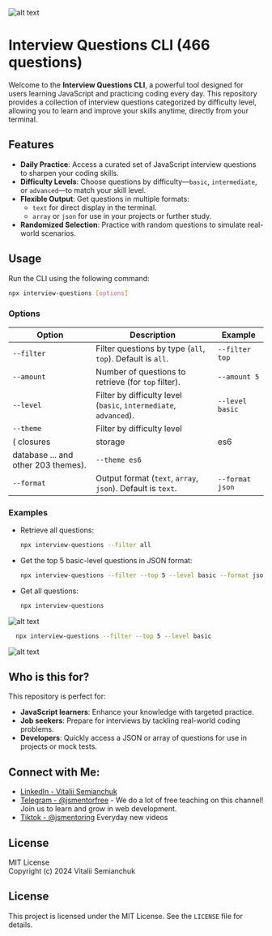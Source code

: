 ![alt text](https://github.com/fix2015/interview-questions/blob/main/image.png)

# Interview Questions CLI (466 questions)

Welcome to the **Interview Questions CLI**, a powerful tool designed for users learning JavaScript and practicing coding every day. This repository provides a collection of interview questions categorized by difficulty level, allowing you to learn and improve your skills anytime, directly from your terminal.

## Features

- **Daily Practice**: Access a curated set of JavaScript interview questions to sharpen your coding skills.
- **Difficulty Levels**: Choose questions by difficulty—`basic`, `intermediate`, or `advanced`—to match your skill level.
- **Flexible Output**: Get questions in multiple formats: 
  - `text` for direct display in the terminal.
  - `array` or `json` for use in your projects or further study.
- **Randomized Selection**: Practice with random questions to simulate real-world scenarios.

## Usage

Run the CLI using the following command:

```bash
npx interview-questions [options]
```

### Options

| Option          | Description                                                       | Example                                |
|-----------------|---------------------------------------------------------------    |----------------------------------------|
| `--filter`      | Filter questions by type (`all`, `top`). Default is `all`.        | `--filter top`                         |
| `--amount`      | Number of questions to retrieve (for `top` filter).               | `--amount 5`                           |
| `--level`       | Filter by difficulty level (`basic`, `intermediate`, `advanced`). | `--level basic`                       |
| `--theme`       | Filter by difficulty level 
                      ( closures | storage | es6 | classes | 
                      database ... and other 203 themes).                             | `--theme es6`                       |
| `--format`      | Output format (`text`, `array`, `json`). Default is `text`.       | `--format json`                        |

### Examples

- Retrieve all questions:
  ```bash
  npx interview-questions --filter all
  ```

- Get the top 5 basic-level questions in JSON format:
  ```bash
  npx interview-questions --filter --top 5 --level basic --format json
  ```

- Get all questions:
  ```bash
  npx interview-questions
  ```

![alt text](https://github.com/fix2015/interview-questions/blob/main/image-1.png)

```bash
  npx interview-questions --filter --top 5 --level basic
  ```
![alt text](https://github.com/fix2015/interview-questions/blob/main/image-2.png)

## Who is this for?

This repository is perfect for:

- **JavaScript learners**: Enhance your knowledge with targeted practice.
- **Job seekers**: Prepare for interviews by tackling real-world coding problems.
- **Developers**: Quickly access a JSON or array of questions for use in projects or mock tests.

## Connect with Me:
- [LinkedIn - Vitalii Semianchuk](https://www.linkedin.com/in/vitalii-semianchuk-9812a786/)
- [Telegram - @jsmentorfree](https://t.me/jsmentorfree) - We do a lot of free teaching on this channel! Join us to learn and grow in web development.
- [Tiktok - @jsmentoring](https://www.tiktok.com/@jsmentoring) Everyday new videos

## License

MIT License  
Copyright (c) 2024 Vitalii Semianchuk  

## License

This project is licensed under the MIT License. See the `LICENSE` file for details.
